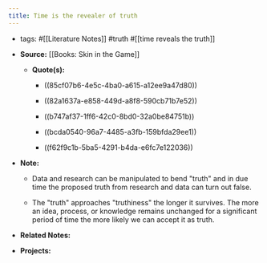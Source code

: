 ```yaml
---
title: Time is the revealer of truth
---
```


- tags: #[[Literature Notes]] #truth #[[time reveals the truth]]

- **Source:** [[Books: Skin in the Game]]
	 - **Quote(s):**
		 - ((85cf07b6-4e5c-4ba0-a615-a12ee9a47d80))

		 - ((82a1637a-e858-449d-a8f8-590cb71b7e52))

		 - ((b747af37-1ff6-42c0-8bd0-32a0be84751b))

		 - ((bcda0540-96a7-4485-a3fb-159bfda29ee1))

		 - ((f62f9c1b-5ba5-4291-b4da-e6fc7e122036))

- **Note:**
	 - Data and research can be manipulated to bend "truth" and in due time the proposed truth from research and data can turn out false.

	 - The "truth" approaches "truthiness" the longer it survives. The more an idea, process, or knowledge remains unchanged for a significant period of time the more likely we can accept it as truth.

- **Related Notes:**

- **Projects:**
